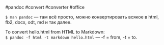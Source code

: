 #pandoc #convert #converter #office 

`$ man pandoc` — там всё просто, можно конвертировать всякое в html, fb2, docx, odt, md и так далее.

To convert hello.html from HTML to Markdown:  
`$ pandoc -f html -t markdown hello.html` — -f = from, -t = to.